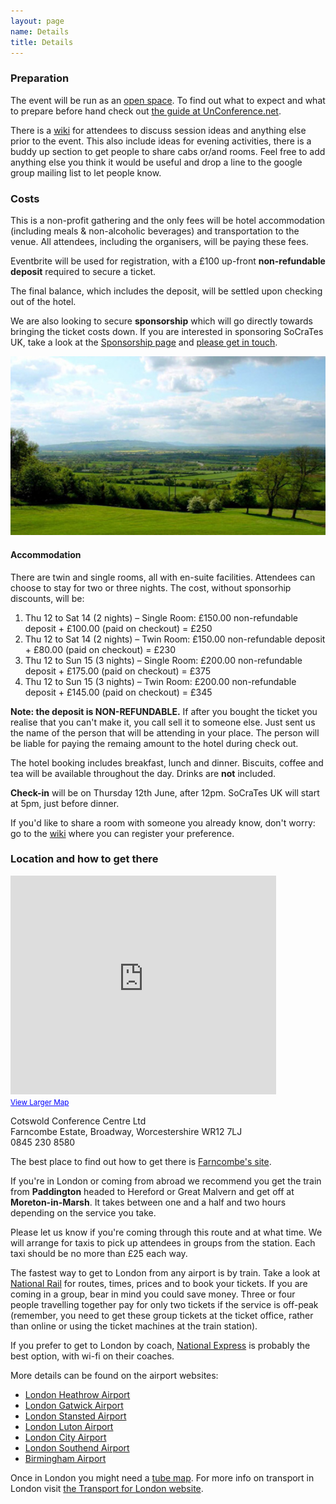 ```yaml
---
layout: page
name: Details
title: Details
---
```


### Preparation

The event will be run as an [open space][Open-space technology]. To find out what to expect and what to prepare before hand check out [the guide at UnConference.net][How to prepare to attend an unconference].

There is a <a href="https://github.com/lscc/socrates-uk/wiki">wiki</a> for attendees to discuss session ideas and anything else prior to the event. This also include ideas for evening activities, there is a buddy up section to get people to share cabs or/and rooms. Feel free to add anything else you think it would be useful and drop a line to the google group mailing list to let people know.

[Open-space technology]: http://en.wikipedia.org/wiki/Open-space_technology
[How to prepare to attend an unconference]: http://www.unconference.net/unconferencing-how-to-prepare-to-attend-an-unconference/

### Costs

This is a non-profit gathering and the only fees will be hotel accommodation (including meals & non-alcoholic beverages) and transportation to the venue. All attendees, including the organisers, will be paying these fees.

Eventbrite will be used for registration, with a £100 up-front **non-refundable deposit** required to secure a ticket.

The final balance, which includes the deposit, will be settled upon checking out of the hotel.

We are also looking to secure **sponsorship** which will go directly towards bringing the ticket costs down. If you are interested in sponsoring SoCraTes UK, take a look at the [Sponsorship page][Sponsorship] and [please get in touch][info@socratesuk.org].

<img src="img/farncombe/countryside.jpg" width="700"/>

[Sponsorship]: sponsorship.html
[info@socratesuk.org]: mailto:info@socratesuk.org

#### Accommodation

There are twin and single rooms, all with en-suite facilities. Attendees can choose to stay for two or three nights. The cost, without sponsorhip discounts, will be:

1. Thu 12 to Sat 14 (2 nights) – Single Room: £150.00 non-refundable deposit + £100.00 (paid on checkout) = £250
2. Thu 12 to Sat 14 (2 nights) – Twin Room: £150.00 non-refundable deposit + £80.00 (paid on checkout) = £230
3. Thu 12 to Sun 15 (3 nights) – Single Room: £200.00 non-refundable deposit + £175.00 (paid on checkout) = £375
4. Thu 12 to Sun 15 (3 nights) – Twin Room: £200.00 non-refundable deposit + £145.00 (paid on checkout) = £345

**Note: the deposit is NON-REFUNDABLE.** If after you bought the ticket you realise that you can't make it, you call sell it to someone else. Just sent us the name of the person that will be attending in your place. The person will be liable for paying the remaing amount to the hotel during check out.

The hotel booking includes breakfast, lunch and dinner. Biscuits, coffee and tea will be available throughout the day. Drinks are **not** included.

**Check-in** will be on Thursday 12th June, after 12pm. SoCraTes UK will start at 5pm, just before dinner.

If you'd like to share a room with someone you already know, don't worry: go to the <a href='https://github.com/lscc/socrates-uk/wiki'>wiki</a> where you can register your preference.

### Location and how to get there

<div>
<iframe width="425" height="350" frameborder="0" scrolling="no" marginheight="0" marginwidth="0" src="https://maps.google.co.uk/maps?f=q&amp;source=s_q&amp;hl=en&amp;geocode=&amp;q=Cotswold+Conference+Centre+Ltd,+Broadway+WR12+7LJ&amp;aq=0&amp;oq=Cotswold+Conferen,+wr12+7lj&amp;sll=52.035457,-1.944066&amp;sspn=0.138127,0.357399&amp;ie=UTF8&amp;hq=Cotswold+Conference+Centre+Ltd,&amp;hnear=WR12+7LJ,+United+Kingdom&amp;ll=52.040427,-1.834552&amp;spn=0.008632,0.022337&amp;t=m&amp;z=14&amp;iwloc=A&amp;cid=5331473797676257017&amp;output=embed">&nbsp;</iframe><br /><small><a href="https://maps.google.co.uk/maps?f=q&amp;source=embed&amp;hl=en&amp;geocode=&amp;q=Cotswold+Conference+Centre+Ltd,+Broadway+WR12+7LJ&amp;aq=0&amp;oq=Cotswold+Conferen,+wr12+7lj&amp;sll=52.035457,-1.944066&amp;sspn=0.138127,0.357399&amp;ie=UTF8&amp;hq=Cotswold+Conference+Centre+Ltd,&amp;hnear=WR12+7LJ,+United+Kingdom&amp;ll=52.040427,-1.834552&amp;spn=0.008632,0.022337&amp;t=m&amp;z=14&amp;iwloc=A&amp;cid=5331473797676257017" style="color:#0000FF;text-align:left">View Larger Map</a></small>
</div>

Cotswold Conference Centre Ltd<br/>
Farncombe Estate, Broadway, Worcestershire WR12 7LJ<br/>
0845 230 8580

The best place to find out how to get there is [Farncombe's site][Farncombe Estate].

[Farncombe Estate]: http://cotswoldconferencecentre.com/location/how-to-get-here/farncombe-estate/

If you're in London or coming from abroad we recommend you get the train from **Paddington** headed to Hereford or Great Malvern and get off at **Moreton-in-Marsh**. It takes between one and a half and two hours depending on the service you take.

Please let us know if you're coming through this route and at what time. We will arrange for taxis to pick up attendees in groups from the station. Each taxi should be no more than £25 each way.

The fastest way to get to London from any airport is by train. Take a look at [National Rail][] for routes, times, prices and to book your tickets. If you are coming in a group, bear in mind you could save money. Three or four people travelling together pay for only two tickets if the service is off-peak (remember, you need to get these group tickets at the ticket office, rather than online or using the ticket machines at the train station).

If you prefer to get to London by coach, [National Express][National Express from airports] is probably the best option, with wi-fi on their coaches.

More details can be found on the airport websites:

- [London Heathrow Airport][]
- [London Gatwick Airport][]
- [London Stansted Airport][]
- [London Luton Airport][]
- [London City Airport][]
- [London Southend Airport][]
- [Birmingham Airport][]

Once in London you might need a [tube map][Tube Map]. For more info on transport in London visit [the Transport for London website][Transport for London].

[National Rail]: http://www.nationalrail.co.uk/
[National Express from airports]: http://www.nationalexpress.com/wherewego/airports/index.aspx
[Tube Map]: http://www.tfl.gov.uk/assets/downloads/standard-tube-map.pdf
[Transport for London]: http://www.tfl.gov.uk/

[London Heathrow Airport]: http://www.heathrowairport.com/transport-and-directions/getting-into-london
[London Gatwick Airport]: http://www.gatwickairport.com/transport/to-london/
[London Stansted Airport]: http://www.stanstedairport.com/transport-and-directions/stansted-to-central-london
[London Luton Airport]: http://www.london-luton.co.uk/en/airport/
[London City Airport]: http://www.londoncityairport.com/visitingtheairport/page/publictransport
[London Southend Airport]: http://www.southendairport.com/getting-here/
[Birmingham Airport]: http://www.birminghamairport.co.uk/transport-and-directions.aspx

